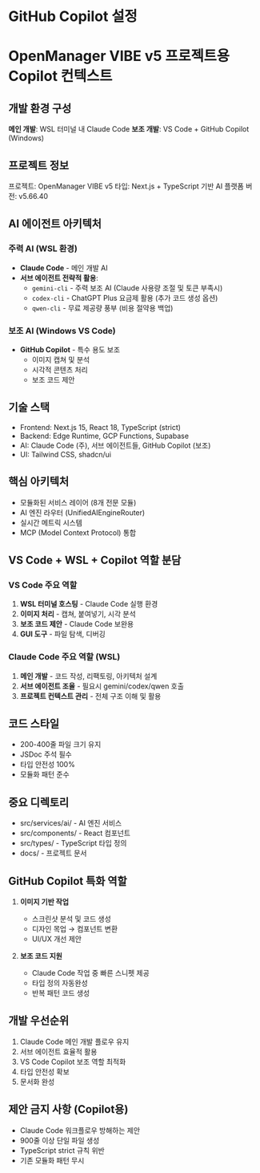 # GitHub Copilot 설정
# OpenManager VIBE v5 프로젝트용 Copilot 컨텍스트

## 개발 환경 구성
**메인 개발**: WSL 터미널 내 Claude Code
**보조 개발**: VS Code + GitHub Copilot (Windows)

## 프로젝트 정보
프로젝트: OpenManager VIBE v5
타입: Next.js + TypeScript 기반 AI 플랫폼
버전: v5.66.40

## AI 에이전트 아키텍처
### 주력 AI (WSL 환경)
- **Claude Code** - 메인 개발 AI
- **서브 에이전트 전략적 활용**:
  - `gemini-cli` - 주력 보조 AI (Claude 사용량 조절 및 토큰 부족시)
  - `codex-cli` - ChatGPT Plus 요금제 활용 (추가 코드 생성 옵션)  
  - `qwen-cli` - 무료 제공량 풍부 (비용 절약용 백업)

### 보조 AI (Windows VS Code)
- **GitHub Copilot** - 특수 용도 보조
  - 이미지 캡쳐 및 분석
  - 시각적 콘텐츠 처리
  - 보조 코드 제안

## 기술 스택
- Frontend: Next.js 15, React 18, TypeScript (strict)
- Backend: Edge Runtime, GCP Functions, Supabase
- AI: Claude Code (주), 서브 에이전트들, GitHub Copilot (보조)
- UI: Tailwind CSS, shadcn/ui

## 핵심 아키텍처
- 모듈화된 서비스 레이어 (8개 전문 모듈)
- AI 엔진 라우터 (UnifiedAIEngineRouter)
- 실시간 메트릭 시스템
- MCP (Model Context Protocol) 통합

## VS Code + WSL + Copilot 역할 분담
### VS Code 주요 역할
1. **WSL 터미널 호스팅** - Claude Code 실행 환경
2. **이미지 처리** - 캡쳐, 붙여넣기, 시각 분석
3. **보조 코드 제안** - Claude Code 보완용
4. **GUI 도구** - 파일 탐색, 디버깅

### Claude Code 주요 역할 (WSL)
1. **메인 개발** - 코드 작성, 리팩토링, 아키텍처 설계
2. **서브 에이전트 조율** - 필요시 gemini/codex/qwen 호출
3. **프로젝트 컨텍스트 관리** - 전체 구조 이해 및 활용

## 코드 스타일
- 200-400줄 파일 크기 유지
- JSDoc 주석 필수
- 타입 안전성 100%
- 모듈화 패턴 준수

## 중요 디렉토리
- src/services/ai/ - AI 엔진 서비스
- src/components/ - React 컴포넌트
- src/types/ - TypeScript 타입 정의
- docs/ - 프로젝트 문서

## GitHub Copilot 특화 역할
1. **이미지 기반 작업**
   - 스크린샷 분석 및 코드 생성
   - 디자인 목업 → 컴포넌트 변환
   - UI/UX 개선 제안

2. **보조 코드 지원**
   - Claude Code 작업 중 빠른 스니펫 제공
   - 타입 정의 자동완성
   - 반복 패턴 코드 생성

## 개발 우선순위
1. Claude Code 메인 개발 플로우 유지
2. 서브 에이전트 효율적 활용
3. VS Code Copilot 보조 역할 최적화
4. 타입 안전성 확보
5. 문서화 완성

## 제안 금지 사항 (Copilot용)
- Claude Code 워크플로우 방해하는 제안
- 900줄 이상 단일 파일 생성
- TypeScript strict 규칙 위반
- 기존 모듈화 패턴 무시
